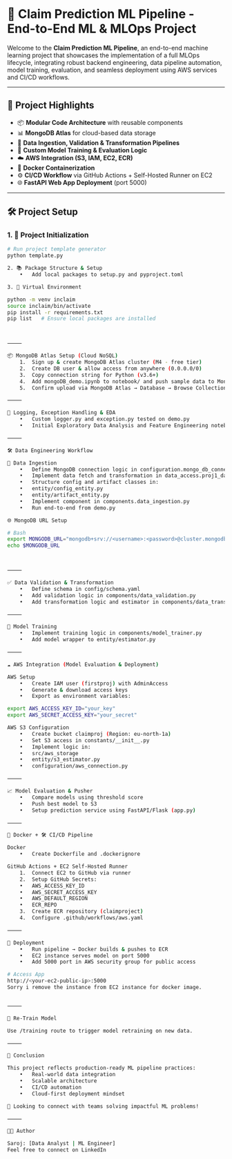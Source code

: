 # 🧠 Claim Prediction ML Pipeline - End-to-End ML & MLOps Project

Welcome to the **Claim Prediction ML Pipeline**, an end-to-end machine learning project that showcases the implementation of a full MLOps lifecycle, integrating robust backend engineering, data pipeline automation, model training, evaluation, and seamless deployment using AWS services and CI/CD workflows.

---

## 🚀 Project Highlights

- 📦 **Modular Code Architecture** with reusable components
- 📊 **MongoDB Atlas** for cloud-based data storage
- 🧹 **Data Ingestion, Validation & Transformation Pipelines**
- 🤖 **Custom Model Training & Evaluation Logic**
- ☁️ **AWS Integration (S3, IAM, EC2, ECR)**
- 🐳 **Docker Containerization**
- ⚙️ **CI/CD Workflow** via GitHub Actions + Self-Hosted Runner on EC2
- 🌐 **FastAPI Web App Deployment** (port 5000)

---

## 🛠️ Project Setup

### 1. 🔧 Project Initialization
```bash
# Run project template generator
python template.py

2. 📚 Package Structure & Setup
	•	Add local packages to setup.py and pyproject.toml

3. 🐍 Virtual Environment

python -m venv inclaim
source inclaim/bin/activate
pip install -r requirements.txt
pip list   # Ensure local packages are installed



⸻

📦 MongoDB Atlas Setup (Cloud NoSQL)
	1.	Sign up & create MongoDB Atlas cluster (M4 - free tier)
	2.	Create DB user & allow access from anywhere (0.0.0.0/0)
	3.	Copy connection string for Python (v3.6+)
	4.	Add mongoDB_demo.ipynb to notebook/ and push sample data to MongoDB
	5.	Confirm upload via MongoDB Atlas → Database → Browse Collection

⸻

🧾 Logging, Exception Handling & EDA
	•	Custom logger.py and exception.py tested on demo.py
	•	Initial Exploratory Data Analysis and Feature Engineering notebooks provided

⸻

🛠️ Data Engineering Workflow

🔄 Data Ingestion
	•	Define MongoDB connection logic in configuration.mongo_db_connections.py
	•	Implement data fetch and transformation in data_access.proj1_data
	•	Structure config and artifact classes in:
	•	entity/config_entity.py
	•	entity/artifact_entity.py
	•	Implement component in components.data_ingestion.py
	•	Run end-to-end from demo.py

🌐 MongoDB URL Setup

# Bash
export MONGODB_URL="mongodb+srv://<username>:<password>@cluster.mongodb.net/"
echo $MONGODB_URL



⸻

✅ Data Validation & Transformation
	•	Define schema in config/schema.yaml
	•	Add validation logic in components/data_validation.py
	•	Add transformation logic and estimator in components/data_transformation.py

⸻

🤖 Model Training
	•	Implement training logic in components/model_trainer.py
	•	Add model wrapper to entity/estimator.py

⸻

☁️ AWS Integration (Model Evaluation & Deployment)

AWS Setup
	•	Create IAM user (firstproj) with AdminAccess
	•	Generate & download access keys
	•	Export as environment variables:

export AWS_ACCESS_KEY_ID="your_key"
export AWS_SECRET_ACCESS_KEY="your_secret"

AWS S3 Configuration
	•	Create bucket claimproj (Region: eu-north-1a)
	•	Set S3 access in constants/__init__.py
	•	Implement logic in:
	•	src/aws_storage
	•	entity/s3_estimator.py
	•	configuration/aws_connection.py

⸻

📈 Model Evaluation & Pusher
	•	Compare models using threshold score
	•	Push best model to S3
	•	Setup prediction service using FastAPI/Flask (app.py)

⸻

🐳 Docker + 🛠️ CI/CD Pipeline

Docker
	•	Create Dockerfile and .dockerignore

GitHub Actions + EC2 Self-Hosted Runner
	1.	Connect EC2 to GitHub via runner
	2.	Setup GitHub Secrets:
	•	AWS_ACCESS_KEY_ID
	•	AWS_SECRET_ACCESS_KEY
	•	AWS_DEFAULT_REGION
	•	ECR_REPO
	3.	Create ECR repository (claimproject)
	4.	Configure .github/workflows/aws.yaml

⸻

🚢 Deployment
	•	Run pipeline → Docker builds & pushes to ECR
	•	EC2 instance serves model on port 5000
	•	Add 5000 port in AWS security group for public access

# Access App
http://<your-ec2-public-ip>:5000
Sorry i remove the instance from EC2 instance for docker image.


⸻

🔁 Re-Train Model

Use /training route to trigger model retraining on new data.

⸻

📍 Conclusion

This project reflects production-ready ML pipeline practices:
	•	Real-world data integration
	•	Scalable architecture
	•	CI/CD automation
	•	Cloud-first deployment mindset

💼 Looking to connect with teams solving impactful ML problems!

⸻

👨‍💻 Author

Saroj: [Data Analyst | ML Engineer]
Feel free to connect on LinkedIn